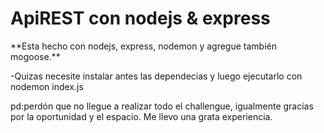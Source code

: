 <h1>ApiREST con nodejs & express</h1>
**Esta hecho con nodejs, express, nodemon y agregue también mogoose.**

-Quizas necesite instalar antes las dependecias y luego ejecutarlo con nodemon index.js

pd:perdón que no llegue a realizar todo el challengue, igualmente gracias por la oportunidad y el espacio. Me llevo una grata experiencia. 
